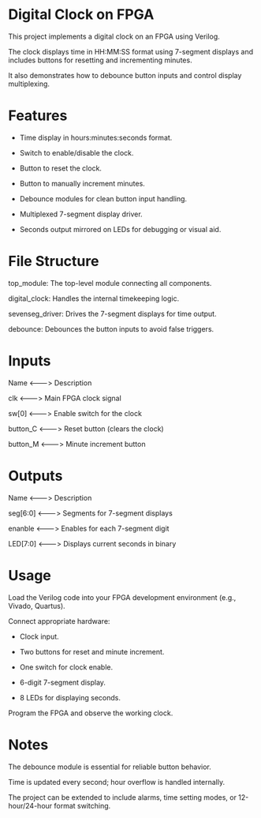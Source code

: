 # Digital Clock on FPGA
This project implements a digital clock on an FPGA using Verilog. 

The clock displays time in HH:MM:SS format using 7-segment displays and includes buttons for resetting and incrementing minutes.

It also demonstrates how to debounce button inputs and control display multiplexing.

# Features
- Time display in hours:minutes:seconds format.

- Switch to enable/disable the clock.

- Button to reset the clock.

- Button to manually increment minutes.

- Debounce modules for clean button input handling.

- Multiplexed 7-segment display driver.

- Seconds output mirrored on LEDs for debugging or visual aid.

# File Structure
top_module: The top-level module connecting all components.

digital_clock: Handles the internal timekeeping logic.

sevenseg_driver: Drives the 7-segment displays for time output.

debounce: Debounces the button inputs to avoid false triggers.

# Inputs
Name  <--->   Description

clk	 <--->	  Main FPGA clock signal

sw[0]  <--->	  Enable switch for the clock

button_C  <--->	 Reset button (clears the clock)

button_M	<--->   Minute increment button

# Outputs
Name  <--->	  Description

seg[6:0]	 <--->  Segments for 7-segment displays

enanble	  <--->	  Enables for each 7-segment digit

LED[7:0]	 <--->	 Displays current seconds in binary

# Usage
Load the Verilog code into your FPGA development environment (e.g., Vivado, Quartus).

Connect appropriate hardware:

- Clock input.

- Two buttons for reset and minute increment.

- One switch for clock enable.

- 6-digit 7-segment display.

- 8 LEDs for displaying seconds.

Program the FPGA and observe the working clock.

# Notes
The debounce module is essential for reliable button behavior.

Time is updated every second; hour overflow is handled internally.

The project can be extended to include alarms, time setting modes, or 12-hour/24-hour format switching.
